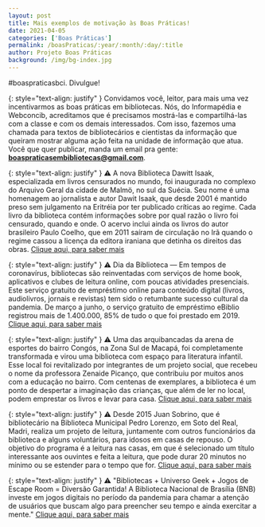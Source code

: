```yaml
---
layout: post
title: Mais exemplos de motivação às Boas Práticas!
date: 2021-04-05
categories: ['Boas Práticas']
permalink: /boasPraticas/:year/:month/:day/:title
author: Projeto Boas Práticas
background: /img/bg-index.jpg
---
```

#boaspraticasbci. Divulgue!

{: style="text-align: justify" }
Convidamos você, leitor, para mais uma vez incentivarmos as boas práticas em bibliotecas. Nós, do Informapédia e Webconcib, acreditamos que é precisamos mostrá-las e compartilhá-las com a classe e com os demais interessados. Com isso, fazemos uma chamada para textos de bibliotecários e cientistas da informação que queiram mostrar alguma ação feita na unidade de informação que atua. Você que quer publicar, manda um email pra gente: **boaspraticasembibliotecas@gmail.com**.

{: style="text-align: justify" }
⚠️ A nova Biblioteca Dawitt Isaak, especializada em livros censurados no mundo, foi inaugurada no complexo do Arquivo Geral da cidade de Malmö, no sul da Suécia. Seu nome é uma homenagem ao jornalista e autor Dawit Isaak, que desde 2001 é mantido preso sem julgamento na Eritréia por ter publicado críticas ao regime. Cada livro da biblioteca contém informações sobre por qual razão o livro foi censurado, quando e onde. O acervo inclui ainda os livros do autor brasileiro Paulo Coelho, que em 2011 saíram de circulação no Irã quando o regime cassou a licença da editora iraniana que detinha os direitos das obras.
[Clique aqui, para saber mais](https://g1.globo.com/pop-arte/noticia/2020/10/30/suecia-abre-primeira-biblioteca-de-livros-censurados-do-mundo-inclusive-os-de-paulo-coelho.ghtml?fbclid=IwAR27ZZ23brDfkD6cVdqenxC8N-gd_XOOXXftZB1tIsWM6Lm2x77N8_57mEo)


{: style="text-align: justify" }
⚠️ Dia da Biblioteca — Em tempos de coronavírus, bibliotecas são reinventadas com serviços de home book, aplicativos e clubes de leitura online, com poucas atividades presenciais. Este serviço gratuito de empréstimo online para conteúdo digital (livros, audiolivros, jornais e revistas) tem sido o retumbante sucesso cultural da pandemia. De março a junho, o serviço gratuito de empréstimo eBiblio registrou mais de 1.400.000, 85% de tudo o que foi prestado em 2019.
[Clique aqui, para saber mais](https://www.eldiario.es/cultura/libros/bibliotecas-reinventan-servicios-libros-domicilio-aplicaciones-clubes-lectura-online_1_6315964.html)


{: style="text-align: justify" }
⚠️ Uma das arquibancadas da arena de esportes do bairro Congós, na Zona Sul de Macapá, foi completamente transformada e virou uma biblioteca com espaço para literatura infantil. Esse local foi revitalizado por integrantes de um projeto social, que recebeu o nome da professora Zenaide Picanço, que contribuiu por muitos anos com a educação no bairro.
Com centenas de exemplares, a biblioteca é um ponto de despertar a imaginação das crianças, que além de ler no local, podem emprestar os livros e levar para casa.
[Clique aqui, para saber mais](https://g1.globo.com/ap/amapa/noticia/2021/01/07/arquibancada-de-praca-e-revitalizada-e-vira-biblioteca-na-periferia-de-macapa.ghtml)


{: style="text-align: justify" }
⚠️ Desde 2015 Juan Sobrino, que é bibliotecário na Biblioteca Municipal Pedro Lorenzo, em Soto del Real, Madri, realiza um projeto de leitura, juntamente com outros funcionários da biblioteca e alguns voluntários, para idosos em casas de repouso. O objetivo do programa é a leitura nas casas, em que é selecionado um título interessante aos ouvintes e feita a leitura, que pode durar 20 minutos no mínimo ou se estender para o tempo que for.
[Clique aqui, para saber mais](https://www.contioutra.com/bibliotecario-se-dedica-a-ler-livros-por-telefone-a-vovos-e-vovos-em-casas-de-repouso/?fbclid=IwAR231tzHOvJKf3CYLi9spk3A7dBDo5ofoq8w1yK3jO54hAb2iowhEib03HQ)


{: style="text-align: justify" }
⚠️ "Bibliotecas + Universo Geek + Jogos de Escape Room = Diversão Garantida!  A Biblioteca Nacional de Brasília (BNB) investe em jogos digitais no período da pandemia para chamar a atenção de usuários que buscam algo para preencher seu tempo e ainda exercitar a mente."
[Clique aqui, para saber mais](https://www.correiobraziliense.com.br/diversao-e-arte/2021/02/4905408-biblioteca-nacional-traz-jogos-no-formato-escape-room-para-o-espaco-geek.html)
